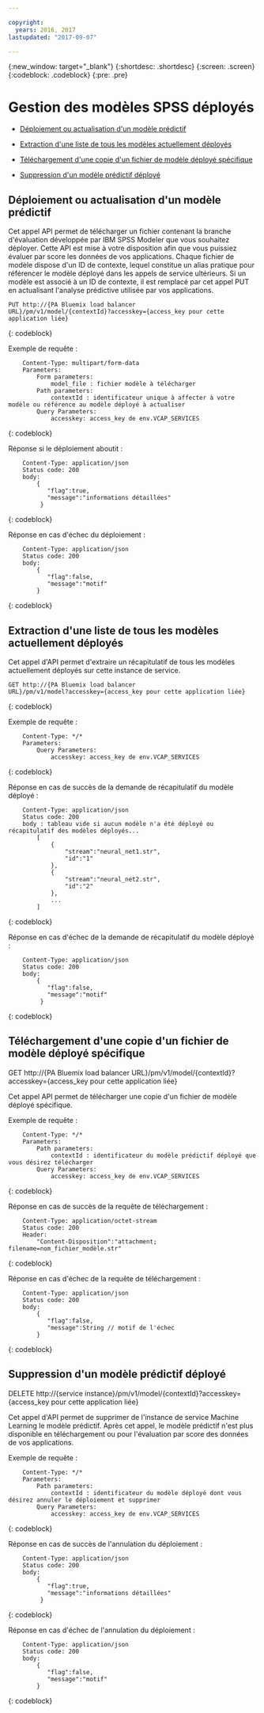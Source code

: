 ```yaml
---

copyright:
  years: 2016, 2017
lastupdated: "2017-09-07"

---
```


{:new_window: target="_blank"}
{:shortdesc: .shortdesc}
{:screen: .screen}
{:codeblock: .codeblock}
{:pre: .pre}

# Gestion des modèles SPSS déployés


*  [Déploiement ou actualisation d'un modèle prédictif](#deploying-or-refreshing-a-predictive-model)

*  [Extraction d'une liste de tous les modèles actuellement déployés](#retrieving-a-list-of-all-currently-deployed-models)

*  [Téléchargement d'une copie d'un fichier de modèle déployé spécifique](#downloading-a-copy-of-a-specific-deployed-model-file)

*  [Suppression d'un modèle prédictif déployé](#deleting-a-deployed-predictive-model)

## Déploiement ou actualisation d'un modèle prédictif

Cet appel API permet de télécharger un fichier contenant la branche d'évaluation développée par IBM SPSS Modeler que vous souhaitez déployer.
Cette API est mise à votre disposition afin que vous puissiez évaluer par score les données de vos applications. Chaque fichier de modèle dispose d'un ID de contexte, lequel constitue un alias pratique pour référencer le modèle déployé dans les appels de service ultérieurs. Si un modèle est associé à un ID de contexte, il est remplacé par cet appel PUT en actualisant l'analyse prédictive utilisée par vos
applications.

```
PUT http://{PA Bluemix load balancer
URL}/pm/v1/model/{contextId}?accesskey={access_key pour cette application liée}
```
{: codeblock}

Exemple de requête :

```
    Content-Type: multipart/form-data
    Parameters:
        Form parameters:
            model_file : fichier modèle à télécharger
        Path parameters:
            contextId : identificateur unique à affecter à votre modèle ou référence au modèle déployé à actualiser
        Query Parameters:
            accesskey: access_key de env.VCAP_SERVICES
```
{: codeblock}

Réponse si le déploiement aboutit :

```
    Content-Type: application/json
    Status code: 200
    body:
        {
           "flag":true,
           "message":"informations détaillées"
         }
```
{: codeblock}

Réponse en cas d'échec du déploiement :

```
    Content-Type: application/json
    Status code: 200
    body:
        {
           "flag":false,
           "message":"motif"
        }
```
{: codeblock}

## Extraction d'une liste de tous les modèles actuellement déployés

Cet appel d'API permet d'extraire un récapitulatif de tous les modèles actuellement déployés sur cette instance de service.

```
GET http://{PA Bluemix load balancer
URL}/pm/v1/model?accesskey={access_key pour cette application liée}
```
{: codeblock}

Exemple de requête :

```
    Content-Type: */*
    Parameters:
        Query Parameters:
            accesskey: access_key de env.VCAP_SERVICES
```
{: codeblock}

Réponse en cas de succès de la demande de récapitulatif du modèle déployé :

```
    Content-Type: application/json
    Status code: 200
    body : tableau vide si aucun modèle n'a été déployé ou récapitulatif des modèles déployés...
        [
            {
                "stream":"neural_net1.str",
                "id":"1"
            },
            {
                "stream":"neural_net2.str",
                "id":"2"
            },
            ...
        ]
```
{: codeblock}

Réponse en cas d'échec de la demande de récapitulatif du modèle déployé :

```
    Content-Type: application/json
    Status code: 200
    body:
        {
           "flag":false,
           "message":"motif"
         }
```
{: codeblock}

## Téléchargement d'une copie d'un fichier de modèle déployé spécifique

GET http://{PA Bluemix load balancer
URL}/pm/v1/model/{contextId}?accesskey={access_key pour cette application
liée}

Cet appel API permet de télécharger une copie d'un fichier de modèle déployé spécifique.

Exemple de requête :

```
    Content-Type: */*
    Parameters:
        Path parameters:
            contextId : identificateur du modèle prédictif déployé que vous désirez télécharger
        Query Parameters:
            accesskey: access_key de env.VCAP_SERVICES
```
{: codeblock}

Réponse en cas de succès de la requête de téléchargement :

```
    Content-Type: application/octet-stream
    Status code: 200
    Header:
        "Content-Disposition":"attachment; filename=nom_fichier_modèle.str"
```
{: codeblock}

Réponse en cas d'échec de la requête de téléchargement :

```
    Content-Type: application/json
    Status code: 200
    body:
        {
           "flag":false,
           "message":String // motif de l'échec
        }
```
{: codeblock}

## Suppression d'un modèle prédictif déployé

DELETE http://{service
instance}/pm/v1/model/{contextId}?accesskey={access_key pour cette application
liée}

Cet appel d'API permet de supprimer de l'instance de service Machine
Learning le modèle prédictif. Après cet appel, le modèle prédictif n'est plus disponible en téléchargement ou pour l'évaluation par score des données de vos applications.

Exemple de requête :

```
    Content-Type: */*
    Parameters:
        Path parameters:
            contextId : identificateur du modèle déployé dont vous désirez annuler le déploiement et supprimer
        Query Parameters:
            accesskey: access_key de env.VCAP_SERVICES
```
{: codeblock}

Réponse en cas de succès de l'annulation du déploiement :

```
    Content-Type: application/json
    Status code: 200
    body:
        {
           "flag":true,
           "message":"informations détaillées"
         }
```
{: codeblock}

Réponse en cas d'échec de l'annulation du déploiement :

```
    Content-Type: application/json
    Status code: 200
    body:
        {
           "flag":false,
           "message":"motif"
        }
```
{: codeblock}
